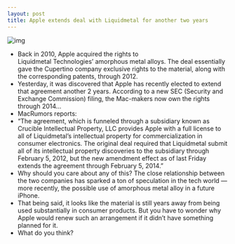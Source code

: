 ```yaml
---
layout: post
title: Apple extends deal with Liquidmetal for another two years
---
```

![img](http://media.idownloadblog.com/wp-content/uploads/2010/08/Liquid-Metal.jpg)
* Back in 2010, Apple acquired the rights to Liquidmetal Technologies’ amorphous metal alloys. The deal essentially gave the Cupertino company exclusive rights to the material, along with the corresponding patents, through 2012.
* Yesterday, it was discovered that Apple has recently elected to extend that agreement another 2 years. According to a new SEC (Security and Exchange Commission) filing, the Mac-makers now own the rights through 2014…
* MacRumors reports:
* “The agreement, which is funneled through a subsidiary known as Crucible Intellectual Property, LLC provides Apple with a full license to all of Liquidmetal’s intellectual property for commercialization in consumer electronics. The original deal required that Liquidmetal submit all of its intellectual property discoveries to the subsidiary through February 5, 2012, but the new amendment effect as of last Friday extends the agreement through February 5, 2014.”
* Why should you care about any of this? The close relationship between the two companies has sparked a ton of speculation in the tech world — more recently, the possible use of amorphous metal alloy in a future iPhone.
* That being said, it looks like the material is still years away from being used substantially in consumer products. But you have to wonder why Apple would renew such an arrangement if it didn’t have something planned for it.
* What do you think?

